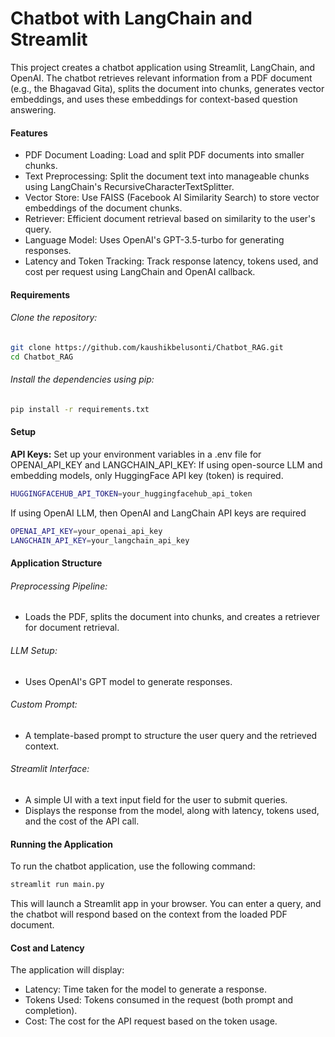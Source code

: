 # Chatbot with LangChain and Streamlit
This project creates a chatbot application using Streamlit, LangChain, and OpenAI. The chatbot retrieves relevant information from a PDF document (e.g., the Bhagavad Gita), splits the document into chunks, generates vector embeddings, and uses these embeddings for context-based question answering.

#### Features
- PDF Document Loading: Load and split PDF documents into smaller chunks.
- Text Preprocessing: Split the document text into manageable chunks using LangChain's RecursiveCharacterTextSplitter.
- Vector Store: Use FAISS (Facebook AI Similarity Search) to store vector embeddings of the document chunks.
- Retriever: Efficient document retrieval based on similarity to the user's query.
- Language Model: Uses OpenAI's GPT-3.5-turbo for generating responses.
- Latency and Token Tracking: Track response latency, tokens used, and cost per request using LangChain and OpenAI callback.

#### Requirements

###### Clone the repository:
```bash
git clone https://github.com/kaushikbelusonti/Chatbot_RAG.git
cd Chatbot_RAG
```

###### Install the dependencies using pip: 
```bash
pip install -r requirements.txt
```

#### Setup
**API Keys:** Set up your environment variables in a .env file for OPENAI_API_KEY and LANGCHAIN_API_KEY:
If using open-source LLM and embedding models, only HuggingFace API key (token) is required.
```bash
HUGGINGFACEHUB_API_TOKEN=your_huggingfacehub_api_token

```
If using OpenAI LLM, then OpenAI and LangChain API keys are required
```bash
OPENAI_API_KEY=your_openai_api_key
LANGCHAIN_API_KEY=your_langchain_api_key
```

#### Application Structure

###### Preprocessing Pipeline:
  - Loads the PDF, splits the document into chunks, and creates a retriever for document retrieval. 
###### LLM Setup:
  - Uses OpenAI's GPT model to generate responses.
###### Custom Prompt:
  - A template-based prompt to structure the user query and the retrieved context.
###### Streamlit Interface:
  - A simple UI with a text input field for the user to submit queries.
  - Displays the response from the model, along with latency, tokens used, and the cost of the API call.

#### Running the Application
To run the chatbot application, use the following command:
```bash
streamlit run main.py
```
This will launch a Streamlit app in your browser. You can enter a query, and the chatbot will respond based on the context from the loaded PDF document.

#### Cost and Latency
The application will display:
- Latency: Time taken for the model to generate a response.
- Tokens Used: Tokens consumed in the request (both prompt and completion).
- Cost: The cost for the API request based on the token usage.



